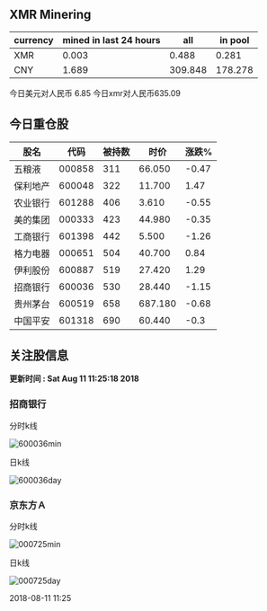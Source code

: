 ## XMR Minering

|currency|mined in last 24 hours|all|in pool|
|---|---|---|---|
|XMR|0.003|0.488|0.281|
|CNY|1.689|309.848|178.278|

今日美元对人民币 6.85	今日xmr对人民币635.09


## 今日重仓股 

|股名|代码|被持数|时价|涨跌%|
|---|---|---|---|---|
|五粮液|000858|311|66.050|-0.47|
|保利地产|600048|322|11.700|1.47|
|农业银行|601288|406|3.610|-0.55|
|美的集团|000333|423|44.980|-0.35|
|工商银行|601398|442|5.500|-1.26|
|格力电器|000651|504|40.700|0.84|
|伊利股份|600887|519|27.420|1.29|
|招商银行|600036|530|28.440|-1.15|
|贵州茅台|600519|658|687.180|-0.68|
|中国平安|601318|690|60.440|-0.3|

## 关注股信息
**更新时间 : Sat Aug 11 11:25:18 2018**
### 招商银行 
分时k线

![600036min](http://image.sinajs.cn/newchart/min/n/sh600036.gif)

日k线

![600036day](http://image.sinajs.cn/newchart/daily/n/sh600036.gif)

### 京东方Ａ 
分时k线

![000725min](http://image.sinajs.cn/newchart/min/n/sz000725.gif)

日k线

![000725day](http://image.sinajs.cn/newchart/daily/n/sz000725.gif)

2018-08-11 11:25